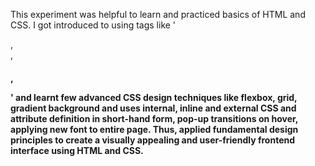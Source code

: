 This experiment was helpful to learn and practiced basics of HTML and CSS. I got introduced to using tags like '<nav>, <div>, <h4>, <p>' and learnt few advanced CSS design techniques like flexbox, grid, gradient background and uses internal, inline and external CSS and attribute definition in short-hand form, pop-up transitions on hover, applying new font to entire page. Thus, applied fundamental design principles to create a visually appealing and user-friendly frontend
interface using HTML and CSS.

